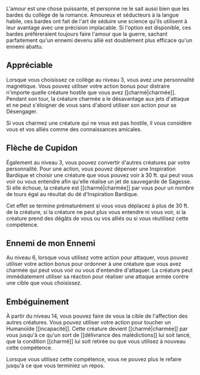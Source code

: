 L'amour est une chose puissante, et personne ne le sait aussi bien que les bardes du collège de la romance. Amoureux et séducteurs à la langue habile, ces bardes ont fait de l'art de séduire une science qu'ils utilisent à leur avantage avec une précision implacable. Si l'option est disponible, ces bardes préfèreraient toujours faire l'amour que la guerre, sachant parfaitement qu'un ennemi devenu allié est doublement plus efficace qu'un ennemi abattu.

## Appréciable

Lorsque vous choisissez ce collège au niveau 3, vous avez une personnalité magnétique. Vous pouvez utiliser votre action bonus pour distraire n'importe quelle créature hostile que vous avez [[charmé|charmée]]. Pendant son tour, la créature charmée a le désavantage aux jets d'attaque et ne peut s'éloigner de vous sans d'abord utiliser son action pour se Désengager.

Si vous charmez une créature qui ne vous est pas hostile, il vous considère vous et vos alliés comme des connaissances amicales.

## Flèche de Cupidon

Également au niveau 3, vous pouvez convertir d'autres créatures par votre personnalité. Pour une action, vous pouvez dépenser une Inspiration Bardique et choisir une créature que vous pouvez voir à 30 ft. qui peut vous voir ou vous entendre afin qu'elle réalise un jet de sauvegarde de Sagesse. Si elle échoue, la créature est [[charmé|charmée]] par vous pour un nombre de tours égal au résultat du dé d'Inspiration Bardique.

Cet effet se termine prématurément si vous vous déplacez à plus de 30 ft. de la créature, si la créature ne peut plus vous entendre ni vous voir, si la créature prend des dégâts de vous ou vos alliés ou si vous réutilisez cette compétence.

## Ennemi de mon Ennemi

Au niveau 6, lorsque vous utilisez votre action pour attaquer, vous pouvez utiliser votre action bonus pour ordonner à une créature que vous avez charmée qui peut vous voir ou vous d'entendre d'attaquer. La créature peut immédiatement utiliser sa réaction pour réaliser une attaque armée contre une cible que vous choisissez.

## Embéguinement

À partir du niveau 14, vous pouvez faire de vous la cible de l'affection des autres créatures. Vous pouvez utiliser votre action pour toucher un Humanoïde [[incapacité]]. Cette créature devient [[charmé|charmée]] par vous jusqu'à ce qu'un sort de [[délivrance des malédictions]] lui soit lancé, que la condition [[charmé]] lui soit retirée ou que vous utilisez à nouveau cette compétence.

Lorsque vous utilisez cette compétence, vous ne pouvez plus le refaire jusqu'à ce que vous terminiez un repos.